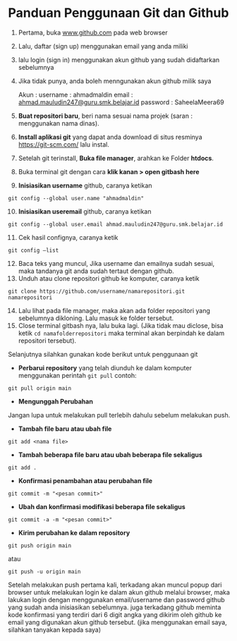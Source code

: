 # Panduan Penggunaan Git dan Github

1. Pertama, buka www.github.com pada web browser
2. Lalu, daftar (sign up) menggunakan email yang anda miliki
3. lalu login (sign in) menggunakan akun github yang sudah didaftarkan sebelumnya
4. Jika tidak punya, anda boleh menngunakan akun github milik saya

   Akun :
   username : ahmadmaldin
   email : ahmad.mauludin247@guru.smk.belajar.id
   password : SaheelaMeera69

5. **Buat repositori baru**, beri nama sesuai nama projek (saran : menggunakan nama dinas).
6. **Install aplikasi git** yang dapat anda download di situs resminya https://git-scm.com/ lalu instal.
7. Setelah git terinstall, **Buka file manager**, arahkan ke Folder **htdocs**.
8. Buka terminal git dengan cara **klik kanan > open gitbash here**
9. **Inisiasikan username** github, caranya ketikan

```
git config --global user.name "ahmadmaldin"
```

10. **Inisiasikan useremail** github, caranya ketikan

```
git config --global user.email ahmad.mauludin247@guru.smk.belajar.id
```

11. Cek hasil confignya, caranya ketik

```
git config —list
```

12. Baca teks yang muncul, Jika username dan emailnya sudah sesuai, maka tandanya git anda sudah tertaut dengan github.
13. Unduh atau clone repositori github ke komputer, caranya ketik

```
git clone https://github.com/username/namarepositori.git namarepositori
```

14. Lalu lihat pada file manager, maka akan ada folder repositori yang sebelumnya dikloning. Lalu masuk ke folder tersebut.
15. Close terminal gitbash nya, lalu buka lagi. (Jika tidak mau diclose, bisa ketik `cd namafolderrepositori` maka terminal akan berpindah ke dalam repositori tersebut).

Selanjutnya silahkan gunakan kode berikut untuk penggunaan git

- **Perbarui repository** yang telah diunduh ke dalam komputer menggunakan perintah `git pull` contoh:

```
git pull origin main
```

- **Mengunggah Perubahan**

Jangan lupa untuk melakukan pull terlebih dahulu sebelum melakukan push.

- **Tambah file baru atau ubah file**

```
git add <nama file>
```

- **Tambah beberapa file baru atau ubah beberapa file sekaligus**

```
git add .
```

- **Konfirmasi penambahan atau perubahan file**

```
git commit -m "<pesan commit>"
```

- **Ubah dan konfirmasi modifikasi beberapa file sekaligus**

```
git commit -a -m "<pesan commit>"
```

- **Kirim perubahan ke dalam repository**

```
git push origin main
```

atau

```
git push -u origin main
```

Setelah melakukan push pertama kali, terkadang akan muncul popup dari browser untuk melakukan login ke dalam akun github melalui browser, maka lakukan login dengan menggunakan email/username dan password github yang sudah anda inisiasikan sebelumnya. juga terkadang github meminta kode konfirmasi yang terdiri dari 6 digit angka yang dikirim oleh github ke email yang digunakan akun github tersebut. (jika menggunakan email saya, silahkan tanyakan kepada saya)

